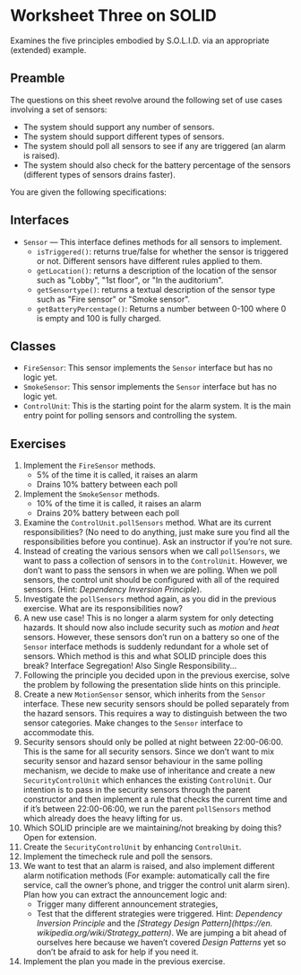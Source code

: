 # Worksheet Three on SOLID

Examines the five principles embodied by S.O.L.I.D. via an appropriate (extended) example.

## Preamble

The questions on this sheet revolve around the following set of use cases involving a set of sensors:

+ The system should support any number of sensors.
+ The system should support different types of sensors.
+ The system should poll all sensors to see if any are triggered (an alarm is raised).
+ The system should also check for the battery percentage of the sensors (different types of sensors drains faster).

You are given the following specifications:

## Interfaces

+ `Sensor` — This interface defines methods for all sensors to implement.
	+ `isTriggered()`: returns true/false for whether the sensor is triggered or not. Different sensors have different rules applied to them.
	+ `getLocation()`: returns a description of the location of the sensor such as "Lobby",  "1st floor", or "In the auditorium".
	+ `getSensortype()`: returns a textual description of the sensor type such as "Fire sensor" or "Smoke sensor".
	+ `getBatteryPercentage()`: Returns a number between 0-100 where 0 is empty and 100 is fully charged.

## Classes

+ `FireSensor`: This sensor implements the `Sensor` interface but has no logic yet.
+ `SmokeSensor`: This sensor implements the `Sensor` interface but has no logic yet. 
+ `ControlUnit`: This is the starting point for the alarm system. It is the main entry point for polling sensors and controlling the system.

## Exercises

1. Implement the `FireSensor` methods.
	+ 5% of the time it is called, it raises an alarm
	+ Drains 10% battery between each poll
2. Implement the `SmokeSensor` methods.
	+ 10% of the time it is called, it raises an alarm 
	+ Drains 20% battery between each poll
3. Examine the `ControlUnit.pollSensors` method. 
	What are its current responsibilities? (No need to do anything, just make sure you find all the responsibilities before you continue). Ask an instructor if you’re not sure.
4. Instead of creating the various sensors when we call `pollSensors`, we want to pass a collection of sensors in to the `ControlUnit`. 
	However, we don’t want to pass the sensors in when we are polling. When we poll sensors, the control unit should be configured with all of the required sensors. 
	(Hint: *Dependency Inversion Principle*).
5. Investigate the `pollSensors` method again, as you did in the previous exercise. What are its responsibilities now?
6. A new use case! This is no longer a alarm system for only detecting hazards. It should now also include security such as *motion* and *heat* sensors. 
	However, these sensors don’t run on a battery so one of the `Sensor` interface methods is suddenly redundant for a whole set of sensors. Which method is this and what SOLID principle does this break? Interface Segregation! Also Single Responsibility...
7. Following the principle you decided upon in the previous exercise, solve the problem by following the presentation slide hints on this principle.
8. Create a new `MotionSensor` sensor, which inherits from the `Sensor` interface. These new security sensors should be polled separately from the hazard sensors. 
	This requires a way to distinguish between the two sensor categories. Make changes to the `Sensor` interface to accommodate this.
9. Security sensors should only be polled at night between 22:00-06:00. This is the same for all security sensors. 
	Since we don’t want to mix security sensor and hazard sensor behaviour in the same polling mechanism, we decide to make use of inheritance and create a new 
	`SecurityControlUnit` which enhances the existing `ControlUnit`. Our intention is to pass in the security sensors through the parent constructor and then implement a rule that checks the current time and 
	if it’s between 22:00-06:00, we run the  parent `pollSensors` method which already does the heavy lifting for us.
10. Which SOLID principle are we maintaining/not breaking by doing this? Open for extension.
11. Create the `SecurityControlUnit` by enhancing `ControlUnit`.
12. Implement the timecheck rule and poll the sensors.
13. We want to test that an alarm is raised, and also implement different alarm notification methods (For example: automatically call the fire service, call the owner’s phone, 
	and trigger the control unit alarm siren). Plan how you can extract the announcement logic and:
	+ Trigger many different announcement strategies,
	+ Test that the different strategies were triggered.
	Hint: *Dependency Inversion Principle* and the *[Strategy Design Pattern](https://en. wikipedia.org/wiki/Strategy_pattern)*. 
	We are jumping a bit ahead of ourselves here because we haven’t covered *Design Patterns* yet so don’t be afraid to ask for help if you need it.
14. Implement the plan you made in the previous exercise.